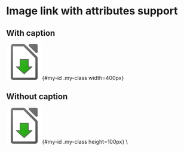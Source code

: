 Image link with attributes support
==================================

## With caption

![ImageLink](./Images/ImageExample.svg){#my-id .my-class width=400px}

## Without caption

![ImageLink](./Images/ImageExample.svg){#my-id .my-class height=100px} \
